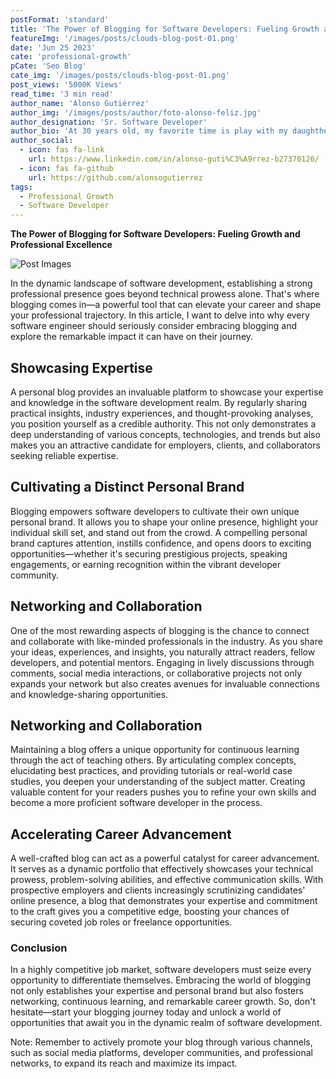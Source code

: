 ```yaml
---
postFormat: 'standard'
title: 'The Power of Blogging for Software Developers: Fueling Growth and Professional Excellence'
featureImg: '/images/posts/clouds-blog-post-01.png'
date: 'Jun 25 2023'
cate: 'professional-growth'
pCate: 'Seo Blog'
cate_img: '/images/posts/clouds-blog-post-01.png'
post_views: '5000K Views'
read_time: '3 min read'
author_name: 'Alonso Gutiérrez'
author_img: '/images/posts/author/foto-alonso-feliz.jpg'
author_designation: 'Sr. Software Developer'
author_bio: 'At 30 years old, my favorite time is play with my daughther and wife, they are everything for me, without my family I won’t have the motivation to generate my own blog of software engineering topics.'
author_social:
  - icon: fas fa-link
    url: https://www.linkedin.com/in/alonso-guti%C3%A9rrez-b27370126/
  - icon: fas fa-github
    url: https://github.com/alonsogutierrez
tags:
  - Professional Growth
  - Software Developer
---
```


**The Power of Blogging for Software Developers: Fueling Growth and Professional Excellence**

![Post Images](/images/post-single/blog-content-creator.png)

In the dynamic landscape of software development, establishing a strong professional presence goes beyond technical prowess alone. That's where blogging comes in—a powerful tool that can elevate your career and shape your professional trajectory. In this article, I want to delve into why every software engineer should seriously consider embracing blogging and explore the remarkable impact it can have on their journey.

## Showcasing Expertise

A personal blog provides an invaluable platform to showcase your expertise and knowledge in the software development realm. By regularly sharing practical insights, industry experiences, and thought-provoking analyses, you position yourself as a credible authority. This not only demonstrates a deep understanding of various concepts, technologies, and trends but also makes you an attractive candidate for employers, clients, and collaborators seeking reliable expertise.

## Cultivating a Distinct Personal Brand

Blogging empowers software developers to cultivate their own unique personal brand. It allows you to shape your online presence, highlight your individual skill set, and stand out from the crowd. A compelling personal brand captures attention, instills confidence, and opens doors to exciting opportunities—whether it's securing prestigious projects, speaking engagements, or earning recognition within the vibrant developer community.

## Networking and Collaboration

One of the most rewarding aspects of blogging is the chance to connect and collaborate with like-minded professionals in the industry. As you share your ideas, experiences, and insights, you naturally attract readers, fellow developers, and potential mentors. Engaging in lively discussions through comments, social media interactions, or collaborative projects not only expands your network but also creates avenues for invaluable connections and knowledge-sharing opportunities.

## Networking and Collaboration

Maintaining a blog offers a unique opportunity for continuous learning through the act of teaching others. By articulating complex concepts, elucidating best practices, and providing tutorials or real-world case studies, you deepen your understanding of the subject matter. Creating valuable content for your readers pushes you to refine your own skills and become a more proficient software developer in the process.

## Accelerating Career Advancement

A well-crafted blog can act as a powerful catalyst for career advancement. It serves as a dynamic portfolio that effectively showcases your technical prowess, problem-solving abilities, and effective communication skills. With prospective employers and clients increasingly scrutinizing candidates' online presence, a blog that demonstrates your expertise and commitment to the craft gives you a competitive edge, boosting your chances of securing coveted job roles or freelance opportunities.

### Conclusion

In a highly competitive job market, software developers must seize every opportunity to differentiate themselves. Embracing the world of blogging not only establishes your expertise and personal brand but also fosters networking, continuous learning, and remarkable career growth. So, don't hesitate—start your blogging journey today and unlock a world of opportunities that await you in the dynamic realm of software development.

Note: Remember to actively promote your blog through various channels, such as social media platforms, developer communities, and professional networks, to expand its reach and maximize its impact.
